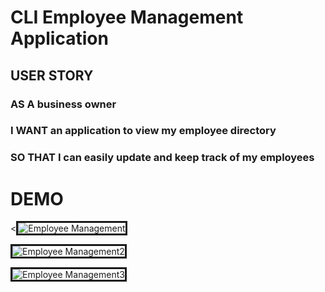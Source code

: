 # CLI Employee Management Application

## USER STORY

### AS A business owner
### I WANT an application to view my employee directory
### SO THAT I can easily update and keep track of my employees

# DEMO
<<img src="https://media.giphy.com/media/RggerIUp9l40Id8zWh/giphy.gif"
     alt="Employee Management"
     style="border-style: solid;"/>

<img src="https://media.giphy.com/media/jqqhq2nLbiQmBqZhqJ/giphy.gif"
     alt="Employee Management2" 
     style="border-style: solid;"/>

<img src="https://media.giphy.com/media/gFE22glskSHqzIxl4y/giphy.gif"
     alt="Employee Management3" 
     style="border-style: solid;"/>
